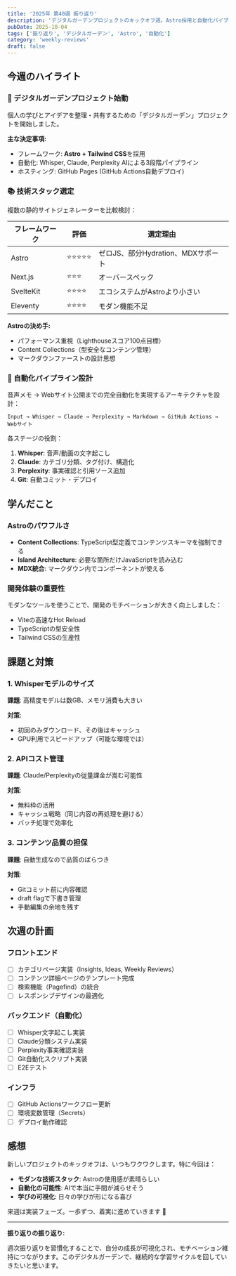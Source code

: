 ```yaml
---
title: '2025年 第40週 振り返り'
description: 'デジタルガーデンプロジェクトのキックオフ週。Astro採用と自動化パイプライン設計を実施。'
pubDate: 2025-10-04
tags: ['振り返り', 'デジタルガーデン', 'Astro', '自動化']
category: 'weekly-reviews'
draft: false
---
```


## 今週のハイライト

### 🚀 デジタルガーデンプロジェクト始動

個人の学びとアイデアを整理・共有するための「デジタルガーデン」プロジェクトを開始しました。

**主な決定事項:**
- フレームワーク: **Astro + Tailwind CSS**を採用
- 自動化: Whisper, Claude, Perplexity AIによる3段階パイプライン
- ホスティング: GitHub Pages (GitHub Actions自動デプロイ)

### 📚 技術スタック選定

複数の静的サイトジェネレーターを比較検討：

| フレームワーク | 評価 | 選定理由 |
|---------------|------|----------|
| Astro | ⭐⭐⭐⭐⭐ | ゼロJS、部分Hydration、MDXサポート |
| Next.js | ⭐⭐⭐ | オーバースペック |
| SvelteKit | ⭐⭐⭐⭐ | エコシステムがAstroより小さい |
| Eleventy | ⭐⭐⭐⭐ | モダン機能不足 |

**Astroの決め手:**
- パフォーマンス重視（Lighthouseスコア100点目標）
- Content Collections（型安全なコンテンツ管理）
- マークダウンファーストの設計思想

### 🤖 自動化パイプライン設計

音声メモ → Webサイト公開までの完全自動化を実現するアーキテクチャを設計：

```
Input → Whisper → Claude → Perplexity → Markdown → GitHub Actions → Webサイト
```

各ステージの役割：
1. **Whisper**: 音声/動画の文字起こし
2. **Claude**: カテゴリ分類、タグ付け、構造化
3. **Perplexity**: 事実確認と引用ソース追加
4. **Git**: 自動コミット・デプロイ

## 学んだこと

### Astroのパワフルさ

- **Content Collections**: TypeScript型定義でコンテンツスキーマを強制できる
- **Island Architecture**: 必要な箇所だけJavaScriptを読み込む
- **MDX統合**: マークダウン内でコンポーネントが使える

### 開発体験の重要性

モダンなツールを使うことで、開発のモチベーションが大きく向上しました：
- Viteの高速なHot Reload
- TypeScriptの型安全性
- Tailwind CSSの生産性

## 課題と対策

### 1. Whisperモデルのサイズ

**課題**: 高精度モデルは数GB、メモリ消費も大きい

**対策**:
- 初回のみダウンロード、その後はキャッシュ
- GPU利用でスピードアップ（可能な環境では）

### 2. APIコスト管理

**課題**: Claude/Perplexityの従量課金が嵩む可能性

**対策**:
- 無料枠の活用
- キャッシュ戦略（同じ内容の再処理を避ける）
- バッチ処理で効率化

### 3. コンテンツ品質の担保

**課題**: 自動生成なので品質のばらつき

**対策**:
- Gitコミット前に内容確認
- draft flagで下書き管理
- 手動編集の余地を残す

## 次週の計画

### フロントエンド

- [ ] カテゴリページ実装（Insights, Ideas, Weekly Reviews）
- [ ] コンテンツ詳細ページのテンプレート完成
- [ ] 検索機能（Pagefind）の統合
- [ ] レスポンシブデザインの最適化

### バックエンド（自動化）

- [ ] Whisper文字起こし実装
- [ ] Claude分類システム実装
- [ ] Perplexity事実確認実装
- [ ] Git自動化スクリプト実装
- [ ] E2Eテスト

### インフラ

- [ ] GitHub Actionsワークフロー更新
- [ ] 環境変数管理（Secrets）
- [ ] デプロイ動作確認

## 感想

新しいプロジェクトのキックオフは、いつもワクワクします。特に今回は：

- **モダンな技術スタック**: Astroの使用感が素晴らしい
- **自動化の可能性**: AIで本当に手間が減らせそう
- **学びの可視化**: 日々の学びが形になる喜び

来週は実装フェーズ。一歩ずつ、着実に進めていきます 🌱

---

**振り返りの振り返り:**

週次振り返りを習慣化することで、自分の成長が可視化され、モチベーション維持につながります。このデジタルガーデンで、継続的な学習サイクルを回していきたいと思います。
